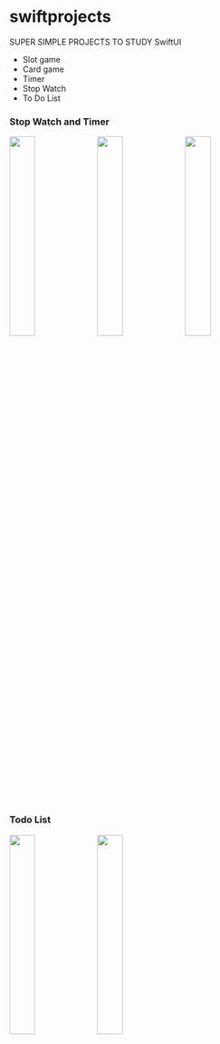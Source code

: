 # swiftprojects

SUPER SIMPLE PROJECTS TO STUDY SwiftUI
- Slot game
- Card game
- Timer
- Stop Watch
- To Do List

### Stop Watch and Timer
<div style="inline-block">
<img src=“https://user-images.githubusercontent.com/75126613/132861725-639346be-811b-41f1-975f-44a618a6cbf1.png" width="30%" height="30%">
<img src=“https://user-images.githubusercontent.com/75126613/132861744-8c5b0be6-df11-41b9-8774-780470306649.png" width="30%" height="30%">
<img src=“https://user-images.githubusercontent.com/75126613/132861749-1e1a7f27-d21c-4040-bbd1-fefffe651963.png" width="30%" height="30%">
</div>

### Todo List
                                                                                                                                         
<div style=“inline-block”>
<img src=“https://user-images.githubusercontent.com/75126613/132861754-4f9327b9-c8c5-4d13-a8b6-d0bda64bfc90.png" width="30%" height="30%">
<img src=“https://user-images.githubusercontent.com/75126613/132861757-ea653ca0-57e1-4bb2-aa44-028ffae54794.png" width="30%" height="30%">
</div>
